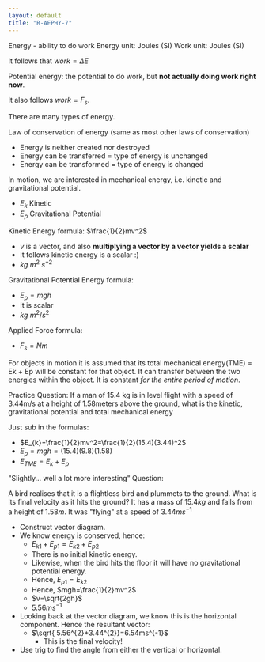 ```yaml
---
layout: default
title: "R-AEPHY-7"
---
```


Energy - ability to do work
Energy unit: Joules (SI)
Work unit: Joules (SI)

It follows that $work = \Delta E$

Potential energy: the potential to do work, but **not actually doing work right now**.

It also follows $work=F_{s}$.

There are many types of energy.

Law of conservation of energy (same as most other laws of conservation)
- Energy is neither created nor destroyed
- Energy can be transferred = type of energy is unchanged
- Energy can be transformed = type of energy is changed 

In motion, we are interested in mechanical energy, i.e. kinetic and gravitational potential.
- $E_{k}$ Kinetic
- $E_{p}$ Gravitational Potential

Kinetic Energy formula: $\frac{1}{2}mv^2$
- $v$ is a vector, and also **multiplying a vector by a vector yields a scalar**
- It follows kinetic energy is a scalar :)
- $kg \ m^{2} \ s^{-2}$

Gravitational Potential Energy formula:
- $E_{p} = mgh$
- It is scalar
- $kg \ m^{2} / s^{2}$

Applied Force formula:
- $F_{s}=N m$

For objects in motion it is assumed that its total mechanical energy(TME) = Ek + Ep will be constant for that object. It can transfer between the two energies within the object.
It is constant *for the entire period of motion*.

Practice Question:
If a man of 15.4 kg is in level flight with a speed of 3.44m/s at a height of 1.58meters above the ground, what is the kinetic, gravitational potential and total mechanical energy

Just sub in the formulas:
- $E_{k}=\frac{1}{2}mv^2=\frac{1}{2}(15.4)(3.44)^2$
- $E_{p}=mgh=(15.4)(9.8)(1.58)$
- $E_{TME}=E_{k}+E_{p}$

"Slightly... well a lot more interesting" Question:

A bird realises that it is a flightless bird and plummets to the ground. What is its final velocity as it hits the ground? It has a mass of $15.4kg$ and falls from a height of $1.58m$. It was "flying" at a speed of $3.44 ms^{-1}$

- Construct vector diagram.
- We know energy is conserved, hence:
	- $E_{k1}+E_{p1}=E_{k2}+E_{p2}$
	- There is no initial kinetic energy.
	- Likewise, when the bird hits the floor it will have no gravitational potential energy.
	- Hence, $E_{p1}=E_{k2}$
	- Hence, $mgh=\frac{1}{2}mv^2$
	- $v=\sqrt{2gh}$
	- $5.56ms^{-1}$
- Looking back at the vector diagram, we know this is the horizontal component. Hence the resultant vector:
	- $\sqrt{  5.56^{2}+3.44^{2}}=6.54ms^{-1}$
		- This is the final velocity!
- Use trig to find the angle from either the vertical or horizontal.


